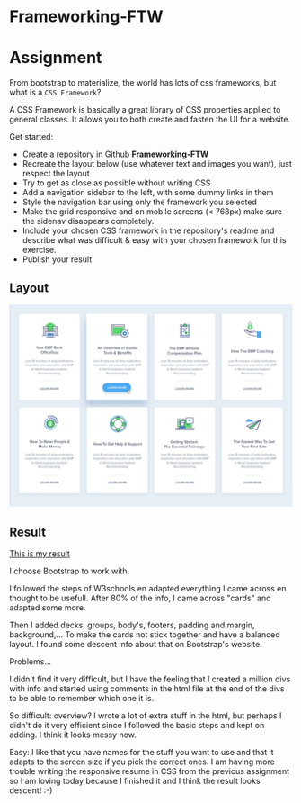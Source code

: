 # Frameworking-FTW

# Assignment

From bootstrap to materialize, the world has lots of css frameworks, but what is a `CSS Framework`?

A CSS Framework is basically a great library of CSS properties applied to general classes.
It allows you to both create and fasten the UI for a website.

Get started:
- Create a repository in Github **Frameworking-FTW**
- Recreate the layout below (use whatever text and images you want), just respect the layout
- Try to get as close as possible without writing CSS
- Add a navigation sidebar to the left, with some dummy links in them
- Style the navigation bar using only the framework you selected
- Make the grid responsive and on mobile screens (< 768px) make sure the sidenav disappears completely.
- Include your chosen CSS framework in the repository's readme and describe what was difficult & easy with your chosen framework for this exercise.
- Publish your result

## Layout

![Layout](Images/exercise-1.png)

## Result 

[This is my result](https://tinevancorenland.github.io/Frameworking-FTW/)

I choose Bootstrap to work with. 

I followed the steps of W3schools en adapted everything I came across en thought to be usefull. After 80% of the info, I came across "cards" and adapted some more. 

Then I added decks, groups, body's, footers, padding and margin, background,... To make the cards not stick together and have a balanced layout. I found some descent info about that on Bootstrap's website. 

Problems... 

I didn't find it very difficult, but I have the feeling that I created a million divs with info and started using comments in the html file at the end of the divs to be able to remember which one it is. 

So difficult: overview? I wrote a lot of extra stuff in the html, but perhaps I didn't do it very efficient since I followed the basic steps and kept on adding. I think it looks messy now. 

Easy: I like that you have names for the stuff you want to use and that it adapts to the screen size if you pick the correct ones. I am having more trouble writing the responsive resume in CSS from the previous assignment so I am loving today because I finished it and I think the result looks descent! :-)
